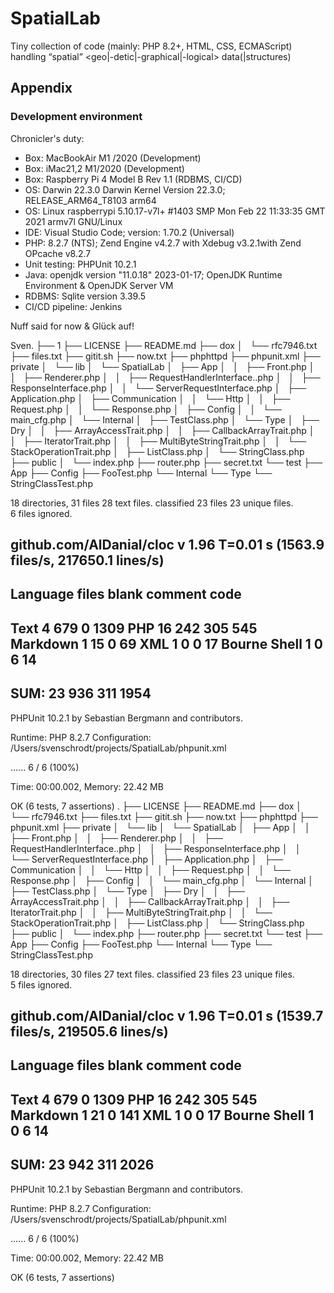 # SpatialLab
Tiny collection of code (mainly: PHP 8.2+, HTML, CSS, ECMAScript) handling  “spatial” &lt;geo|-detic|-graphical|-logical> data(|structures)




 



## Appendix

### Development environment 

 Chronicler's duty: 

 - Box: MacBookAir M1 /2020 (Development)
 - Box: iMac21,2 M1/2020 (Development)
 - Box: Raspberry Pi 4 Model B Rev 1.1 (RDBMS, CI/CD)
 - OS: Darwin 22.3.0 Darwin Kernel Version 22.3.0; RELEASE_ARM64_T8103 arm64
 - OS: Linux raspberrypi 5.10.17-v7l+ #1403 SMP Mon Feb 22 11:33:35 GMT 2021 armv7l GNU/Linux
 - IDE: Visual Studio Code; version: 1.70.2 (Universal)
 - PHP: 8.2.7 (NTS); Zend Engine v4.2.7 with Xdebug v3.2.1with Zend OPcache v8.2.7
 - Unit testing: PHPUnit 10.2.1 
 - Java: openjdk version "11.0.18" 2023-01-17; OpenJDK Runtime Environment  & OpenJDK Server VM
 - RDBMS: Sqlite version 3.39.5
 - CI/CD pipeline: Jenkins 


 Nuff said for now & Glück auf! 

 Sven.
├── 1
├── LICENSE
├── README.md
├── dox
│   └── rfc7946.txt
├── files.txt
├── gitit.sh
├── now.txt
├── phphttpd
├── phpunit.xml
├── private
│   └── lib
│       └── SpatialLab
│           ├── App
│           │   ├── Front.php
│           │   ├── Renderer.php
│           │   ├── RequestHandlerInterface..php
│           │   ├── ResponseInterface.php
│           │   └── ServerRequestInterface.php
│           ├── Application.php
│           ├── Communication
│           │   └── Http
│           │       ├── Request.php
│           │       └── Response.php
│           ├── Config
│           │   └── main_cfg.php
│           └── Internal
│               ├── TestClass.php
│               └── Type
│                   ├── Dry
│                   │   ├── ArrayAccessTrait.php
│                   │   ├── CallbackArrayTrait.php
│                   │   ├── IteratorTrait.php
│                   │   ├── MultiByteStringTrait.php
│                   │   └── StackOperationTrait.php
│                   ├── ListClass.php
│                   └── StringClass.php
├── public
│   └── index.php
├── router.php
├── secret.txt
└── test
    ├── App
    ├── Config
    ├── FooTest.php
    └── Internal
        └── Type
            └── StringClassTest.php

18 directories, 31 files
      28 text files.
classified 23 files      23 unique files.                              
       6 files ignored.

github.com/AlDanial/cloc v 1.96  T=0.01 s (1563.9 files/s, 217650.1 lines/s)
-------------------------------------------------------------------------------
Language                     files          blank        comment           code
-------------------------------------------------------------------------------
Text                             4            679              0           1309
PHP                             16            242            305            545
Markdown                         1             15              0             69
XML                              1              0              0             17
Bourne Shell                     1              0              6             14
-------------------------------------------------------------------------------
SUM:                            23            936            311           1954
-------------------------------------------------------------------------------
PHPUnit 10.2.1 by Sebastian Bergmann and contributors.

Runtime:       PHP 8.2.7
Configuration: /Users/svenschrodt/projects/SpatialLab/phpunit.xml

......                                                              6 / 6 (100%)

Time: 00:00.002, Memory: 22.42 MB

OK (6 tests, 7 assertions)
</code>
</pre>
.
├── LICENSE
├── README.md
├── dox
│   └── rfc7946.txt
├── files.txt
├── gitit.sh
├── now.txt
├── phphttpd
├── phpunit.xml
├── private
│   └── lib
│       └── SpatialLab
│           ├── App
│           │   ├── Front.php
│           │   ├── Renderer.php
│           │   ├── RequestHandlerInterface..php
│           │   ├── ResponseInterface.php
│           │   └── ServerRequestInterface.php
│           ├── Application.php
│           ├── Communication
│           │   └── Http
│           │       ├── Request.php
│           │       └── Response.php
│           ├── Config
│           │   └── main_cfg.php
│           └── Internal
│               ├── TestClass.php
│               └── Type
│                   ├── Dry
│                   │   ├── ArrayAccessTrait.php
│                   │   ├── CallbackArrayTrait.php
│                   │   ├── IteratorTrait.php
│                   │   ├── MultiByteStringTrait.php
│                   │   └── StackOperationTrait.php
│                   ├── ListClass.php
│                   └── StringClass.php
├── public
│   └── index.php
├── router.php
├── secret.txt
└── test
    ├── App
    ├── Config
    ├── FooTest.php
    └── Internal
        └── Type
            └── StringClassTest.php

18 directories, 30 files
      27 text files.
classified 23 files      23 unique files.                              
       5 files ignored.

github.com/AlDanial/cloc v 1.96  T=0.01 s (1539.7 files/s, 219505.6 lines/s)
-------------------------------------------------------------------------------
Language                     files          blank        comment           code
-------------------------------------------------------------------------------
Text                             4            679              0           1309
PHP                             16            242            305            545
Markdown                         1             21              0            141
XML                              1              0              0             17
Bourne Shell                     1              0              6             14
-------------------------------------------------------------------------------
SUM:                            23            942            311           2026
-------------------------------------------------------------------------------
PHPUnit 10.2.1 by Sebastian Bergmann and contributors.

Runtime:       PHP 8.2.7
Configuration: /Users/svenschrodt/projects/SpatialLab/phpunit.xml

......                                                              6 / 6 (100%)

Time: 00:00.002, Memory: 22.42 MB

OK (6 tests, 7 assertions)
</code>
</pre>
